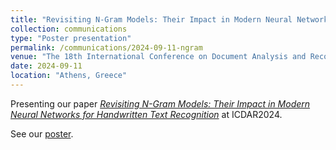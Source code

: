 ```yaml
---
title: "Revisiting N-Gram Models: Their Impact in Modern Neural Networks for Handwritten Text Recognition"
collection: communications
type: "Poster presentation"
permalink: /communications/2024-09-11-ngram
venue: "The 18th International Conference on Document Analysis and Recognition"
date: 2024-09-11
location: "Athens, Greece"
---
```


Presenting our paper [*Revisiting N-Gram Models: Their Impact in Modern Neural Networks for Handwritten Text Recognition*](/publication/2024-09-11-icdar.md) at ICDAR2024.

See our [poster](https://storage.teklia.com/teklia-public-website/documents/Poster_ICDAR2024___DAN_LM.pdf).
